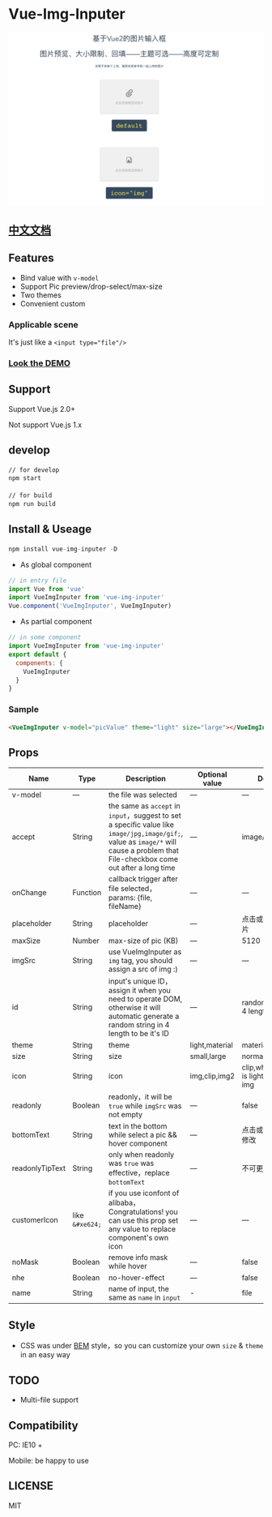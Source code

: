 # Vue-Img-Inputer

<img src="./src/images/demo.png">

## [中文文档](https://github.com/waynecz/vue-img-inputer/blob/master/README-CN.MD)

## Features
+ Bind value with `v-model`
+ Support Pic preview/drop-select/max-size
+ Two themes
+ Convenient custom

### Applicable scene
It's just like a `<input type="file"/>`

### [Look the DEMO](http://waynecz.github.io/VueImgInputer/index.html)

## Support

Support Vue.js 2.0+

Not support Vue.js 1.x

## develop

```bash
// for develop
npm start

// for build
npm run build
```

## Install & Useage

```javascript
npm install vue-img-inputer -D
```

- As global component

```javascript
// in entry file
import Vue from 'vue'
import VueImgInputer from 'vue-img-inputer'
Vue.component('VueImgInputer', VueImgInputer)
```

- As partial component

```javascript
// in some component
import VueImgInputer from 'vue-img-inputer'
export default {
  components: {
    VueImgInputer
  }
}
```

### Sample
```html
<VueImgInputer v-model="picValue" theme="light" size="large"></VueImgInputer>
```

## Props

| Name    | Type    | Description   |  Optional value | Default |
| ------------- |-------| -----| ----| -------|
| v-model | — | the file was selected| —|—|
| accept | String | the same as `accept` in `input`，suggest to set a specific value like `image/jpg,image/gif;`, value as `image/*` will cause a problem that File-checkbox come out after a long time| —| image/\*,video/\*; |
| onChange  | Function | callback trigger after file selected，params: {file, fileName} | —|—|
| placeholder | String | placeholder| —|点击或拖拽选择图片|
| maxSize | Number | max-size of pic (KB)| —|5120|
| imgSrc | String |  use VueImgInputer as `img` tag, you should assign a src of img :)| —|—|
| id | String | input's unique ID，assign it when you need to operate DOM, otherwise it will automatic generate a random string in 4 length to be it's ID| —| random string in 4 length |
| theme | String | theme| light,material|material|
| size | String | size| small,large|normal|
| icon | String | icon| img,clip,img2|clip,when theme is light, default is img|
| readonly | Boolean | readonly，it will be `true` while `imgSrc` was not empty| —|false|
| bottomText | String | text in the bottom while select a pic && hover component| —|点击或拖拽图片以修改|
| readonlyTipText | String | only when readonly was `true` was effective，replace `bottomText` | —|不可更改|
| customerIcon | like `&#xe624;` | if you use iconfont of alibaba，Congratulations! you can use this prop set any value to replace component's own icon | —|—|
| noMask | Boolean | remove info mask while hover| —|false|
| nhe | Boolean | no-hover-effect| —|false|
| name| String | name of input, the same as `name` in `input`  | - | file |


## Style

+ CSS was under [BEM](http://www.w3cplus.com/css/bem-definitions.html) style，so you can customize your own `size` & `theme` in an easy way

## TODO

+ Multi-file support

## Compatibility

PC: IE10 +

Mobile: be happy to use

## LICENSE

MIT
